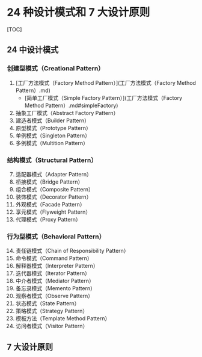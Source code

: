 # 24 种设计模式和 7 大设计原则

[TOC]

## 24 中设计模式

### 创建型模式（Creational Pattern）

1. [工厂方法模式（Factory Method Pattern）](工厂方法模式（Factory Method Pattern）.md)
   * [简单工厂模式（Simple Factory Pattern）](工厂方法模式（Factory Method Pattern）.md#simpleFactory)
2. 抽象工厂模式（Abstract Factory Pattern）
3. 建造者模式（Builder Pattern）
4. 原型模式（Prototype Pattern）
5. 单例模式（Singleton Pattern）
6. 多例模式（Multition Pattern）

### 结构模式（Structural Pattern）

7. 适配器模式（Adapter Pattern）
8. 桥接模式（Bridge Pattern）
9. 组合模式（Composite Pattern）
10. 装饰模式（Decorator Pattern）
11. 外观模式（Facade Pattern）
12. 享元模式（Flyweight Pattern）
13. 代理模式（Proxy Pattern）

### 行为型模式（Behavioral Pattern）

14. 责任链模式（Chain of Responsibility Pattern）
15. 命令模式（Command Pattern）
16. 解释器模式（Interpreter Pattern）
17. 迭代器模式（Iterator Pattern）
18. 中介者模式（Mediator Pattern）
19. 备忘录模式（Memento Pattern）
20. 观察者模式（Observe Pattern）
21. 状态模式（State Pattern）
22. 策略模式（Strategy Pattern）
23. 模板方法（Template Method Pattern）
24. 访问者模式（Visitor Pattern）

## 7 大设计原则

